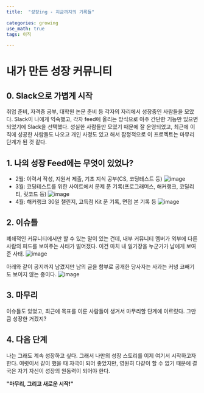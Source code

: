 ```yaml
---
title:	"성장ing - 지금까지의 기록들"

categories: growing
use_math: true
tags: 이직

---
```

# 내가 만든 성장 커뮤니티

## 0. Slack으로 가볍게 시작
취업 준비, 자격증 공부, 대학원 논문 준비 등 각자의 자리에서 성장중인 사람들을 모았다. Slack이 나에게 익숙했고, 각자 feed에 올리는 방식으로 아주 간단한 기능만 있으면 되었기에 Slack을 선택했다. 성실한 사람들만 모였기 때문에 잘 운영되었고, 최근에 이직에 성공한 사람들도 나오고 개인 사정도 있고 해서 잠정적으로 이 프로젝트는 마무리 단계가 된 것 같다.

## 1. 나의 성장 Feed에는 무엇이 있었나?
- 2월: 이력서 작성, 지원서 제출, 기초 지식 공부(CS, 코딩테스트 등)
  ![image](https://user-images.githubusercontent.com/66999574/116197466-c3049d00-a76f-11eb-9af3-8b485bb89f5f.png)
- 3월: 코딩테스트를 위한 사이트에서 문제 푼 기록(프로그래머스, 해커랭크, 코딜리티, 릿코드 등)
  ![image](https://user-images.githubusercontent.com/66999574/116197375-a8cabf00-a76f-11eb-9468-f1f30ba6fca6.png)
- 4월: 해커랭크 30일 챌린지, 고득점 Kit 푼 기록, 면접 본 기록 등
  ![image](https://user-images.githubusercontent.com/66999574/116197553-dc0d4e00-a76f-11eb-954f-98dd1ea5bacd.png)

## 2. 이슈들
폐쇄적인 커뮤니티에서만 할 수 있는 말이 있는 건데, 내부 커뮤니티 멤버가 외부에 다른 사람의 피드를 보여주는 사태가 벌어졌다. 이건 마치 내 일기장을 누군가가 남에게 보여준 사태.
  ![image](https://user-images.githubusercontent.com/66999574/116198964-90f43a80-a771-11eb-84f8-9cc47f4bbafc.png)

아래와 같이 공지까지 남겼지만 남의 글을 함부로 공개한 당사자는 사과는 커녕 코빼기도 보이지 않는 중이다.
![image](https://user-images.githubusercontent.com/66999574/116197923-4cb46a80-a770-11eb-91e8-685c9fff0562.png)

## 3. 마무리
이슈들도 있었고, 최근에 목표를 이룬 사람들이 생겨서 마무리할 단계에 이르렀다. 그만큼 성장한 거겠지?

## 4. 다음 단계
나는 그래도 계속 성장하고 싶다. 그래서 나만의 성장 스토리를 이제 여기서 시작하고자 한다. 여럿이서 같이 했을 때 자극이 되어 좋았지만, 영원히 다같이 할 수 없기 때문에 결국은 자기 자신이 성장의 원동력이 되어야 한다.

**"마무리, 그리고 새로운 시작!"**

